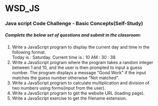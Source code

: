 # WSD_JS
### Java script Code Challenge - Basic Concepts(Self-Study)
##### Complete the below set of questions and submit in the classroom:
1. Write a JavaScript program to display the current day and time in the following format.  
 Today is : Saturday.
Current time is : 10 AM : 30 : 38
2. Write a JavaScript program where the program takes a random integer between 1 and 10, and the user is then prompted to input a guess number. The program displays a message "Good Work" if the input matches the guess number otherwise "Not matched".  
3. Write a JavaScript program to calculate multiplication and division of two numbers using forms(input from the user).  
4. Write a JavaScript program to get the website URL (loading page).
5. Write a JavaScript exercise to get the filename extension.
